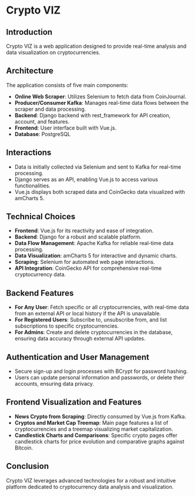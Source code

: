 # Crypto VIZ

## Introduction

Crypto VIZ is a web application designed to provide real-time analysis and data visualization on cryptocurrencies.

## Architecture

The application consists of five main components:

- **Online Web Scraper**: Utilizes Selenium to fetch data from CoinJournal.
- **Producer/Consumer Kafka**: Manages real-time data flows between the scraper and data processing.
- **Backend**: Django backend with rest_framework for API creation, account, and features.
- **Frontend**: User interface built with Vue.js.
- **Database**: PostgreSQL

## Interactions

- Data is initially collected via Selenium and sent to Kafka for real-time processing.
- Django serves as an API, enabling Vue.js to access various functionalities.
- Vue.js displays both scraped data and CoinGecko data visualized with amCharts 5.

## Technical Choices

- **Frontend**: Vue.js for its reactivity and ease of integration.
- **Backend**: Django for a robust and scalable platform.
- **Data Flow Management**: Apache Kafka for reliable real-time data processing.
- **Data Visualization**: amCharts 5 for interactive and dynamic charts.
- **Scraping**: Selenium for automated web page interactions.
- **API Integration**: CoinGecko API for comprehensive real-time cryptocurrency data.

## Backend Features

- **For Any User**: Fetch specific or all cryptocurrencies, with real-time data from an external API or local history if the API is unavailable.
- **For Registered Users**: Subscribe to, unsubscribe from, and list subscriptions to specific cryptocurrencies.
- **For Admins**: Create and delete cryptocurrencies in the database, ensuring data accuracy through external API updates.

## Authentication and User Management

- Secure sign-up and login processes with BCrypt for password hashing.
- Users can update personal information and passwords, or delete their accounts, ensuring data privacy.

## Frontend Visualization and Features

- **News Crypto from Scraping**: Directly consumed by Vue.js from Kafka.
- **Cryptos and Market Cap Treemap**: Main page features a list of cryptocurrencies and a treemap visualizing market capitalization.
- **Candlestick Charts and Comparisons**: Specific crypto pages offer candlestick charts for price evolution and comparative graphs against Bitcoin.

## Conclusion

Crypto VIZ leverages advanced technologies for a robust and intuitive platform dedicated to cryptocurrency data analysis and visualization.
